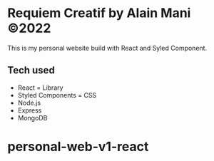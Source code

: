 # Requiem Creatif by Alain Mani ©2022

This is my personal website build with React and Syled Component.

## Tech used

- React = Library
- Styled Components = CSS
- Node.js
- Express
- MongoDB

# personal-web-v1-react
